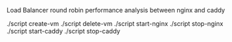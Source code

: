 Load Balancer round robin performance analysis between nginx and caddy

./script create-vm
./script delete-vm
./script start-nginx
./script stop-nginx
./script start-caddy
./script stop-caddy